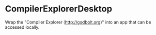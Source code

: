 # CompilerExplorerDesktop
Wrap the "Compiler Explorer (http://godbolt.org)" into an app that can be accessed locally. 
